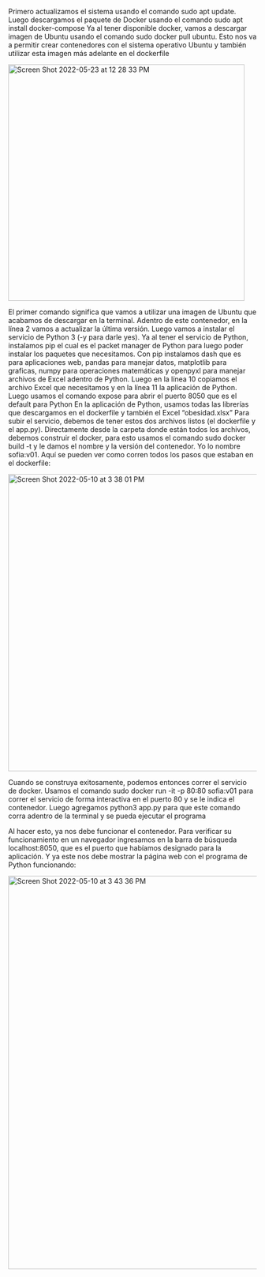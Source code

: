 Primero actualizamos el sistema usando el comando sudo apt update. Luego descargamos el paquete de Docker usando el comando sudo apt install docker-compose
Ya al tener disponible docker, vamos a descargar imagen de Ubuntu usando el comando sudo docker pull ubuntu. Esto nos va a permitir crear contenedores con el sistema operativo Ubuntu y también utilizar esta imagen más adelante en el dockerfile

<img width="479" alt="Screen Shot 2022-05-23 at 12 28 33 PM" src="https://user-images.githubusercontent.com/72221161/170719419-801cd17a-1cd0-4d05-bed8-d4520b63b82f.png">

El primer comando significa que vamos a utilizar una imagen de Ubuntu que acabamos de descargar en la terminal. Adentro de este contenedor, en la línea 2 vamos a actualizar la última versión. Luego vamos a instalar el servicio de Python 3 (-y para darle yes). Ya al tener el servicio de Python, instalamos pip el cual es el packet manager de Python para luego poder instalar los paquetes que necesitamos. Con pip instalamos dash que es para aplicaciones web, pandas para manejar datos, matplotlib para graficas, numpy para operaciones matemáticas y openpyxl para manejar archivos de Excel adentro de Python. Luego en la línea 10 copiamos el archivo Excel que necesitamos y en la línea 11 la aplicación de Python. Luego usamos el comando expose para abrir el puerto 8050 que es el default para Python
En la aplicación de Python, usamos todas las librerías que descargamos en el dockerfile y también el Excel “obesidad.xlsx”
Para subir el servicio, debemos de tener estos dos archivos listos (el dockerfile y el app.py).
Directamente desde la carpeta donde están todos los archivos, debemos construir el docker, para esto usamos el comando sudo docker build -t y le damos el nombre y la versión del contenedor. Yo lo nombre sofia:v01. Aquí se pueden ver como corren todos los pasos que estaban en el dockerfile:

<img width="602" alt="Screen Shot 2022-05-10 at 3 38 01 PM" src="https://user-images.githubusercontent.com/72221161/170720014-2bd74dc9-0143-47db-a565-dc7941ccd3d7.png">

Cuando se construya exitosamente, podemos entonces correr el servicio de docker. Usamos el comando sudo docker run -it -p 80:80 sofia:v01 para correr el servicio de forma interactiva en el puerto 80 y se le indica el contenedor. Luego agregamos python3 app.py para que este comando corra adentro de la terminal y se pueda ejecutar el programa

Al hacer esto, ya nos debe funcionar el contenedor. Para verificar su funcionamiento en un navegador ingresamos en la barra de búsqueda localhost:8050, que es el puerto que habíamos designado para la aplicación. Y ya este nos debe mostrar la página web con el programa de Python funcionando:

<img width="797" alt="Screen Shot 2022-05-10 at 3 43 36 PM" src="https://user-images.githubusercontent.com/72221161/170720061-c48aefc2-beb3-49c5-a04f-04e322f88b7a.png">
